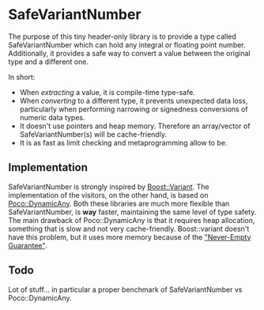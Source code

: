 # SafeVariantNumber
The purpose of this tiny header-only library is to provide a type called SafeVariantNumber which can hold any integral or floating point number.
Additionally, it provides a safe way to convert a value between the original type and a different one.

In short:

* When _extracting_ a value, it is compile-time type-safe. 
* When _converting_ to a different type, it prevents unexpected data loss, particularly when performing narrowing or signedness conversions of numeric data types. 
* It doesn't use pointers and heap memory. Therefore an array/vector of SafeVariantNumber(s) will be cache-friendly.
* It is as fast as limit checking and metaprogramming allow to be.

## Implementation 
SafeVariantNumber is strongly inspired by [Boost::Variant](http://www.boost.org/doc/libs/1_59_0/doc/html/variant.html). The implementation of the visitors, on the other hand, is based on [Poco::DynamicAny](http://pocoproject.org/docs-1.4.6/Poco.DynamicAny.html).
Both these libraries are much more flexible than SafeVariantNumber, is __way__ faster, maintaining the same level of type safety. 
The main drawback of Poco::DynamicAny is that it requires heap allocation, something that is slow and not very cache-friendly.
Boost::variant doesn't have this problem, but it uses more memory because of the ["Never-Empty Guarantee"](http://www.boost.org/doc/libs/1_59_0/doc/html/variant/design.html#variant.design.never-empty).

## Todo
Lot of stuff... in particular a proper benchmark of SafeVariantNumber vs Poco::DynamicAny.


